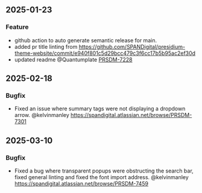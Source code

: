 ## 2025-01-23

### Feature

- github action to auto generate semantic release for main.
- added pr title linting from https://github.com/SPANDigital/presidium-theme-website/commit/e940f801c5d29bcc479c3f6cc17b5b95ac2ef30d
- updated readme
  @Quantumplate [PRSDM-7228](https://spandigital.atlassian.net/browse/PRSDM-7228)

## 2025-02-18

### Bugfix

- Fixed an issue where summary tags were not displaying a dropdown arrow. @kelvinmanley https://spandigital.atlassian.net/browse/PRSDM-7301

## 2025-03-10

### Bugfix

- Fixed a bug where transparent popups were obstructing the search bar, fixed general linting and fixed the font import address. @kelvinmanley https://spandigital.atlassian.net/browse/PRSDM-7459
